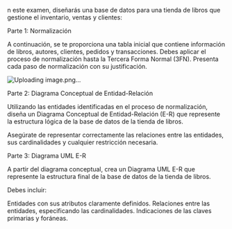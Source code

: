 n este examen, diseñarás una base de datos para una tienda de libros que gestione el inventario, ventas y clientes:



Parte 1: Normalización


A continuación, se te proporciona una tabla inicial que contiene información de libros, autores, clientes, pedidos y transacciones. Debes aplicar el proceso de normalización hasta la Tercera Forma Normal (3FN). Presenta cada paso de normalización con su justificación.


![Uploading image.png…]()





Parte 2: Diagrama Conceptual de Entidad-Relación


Utilizando las entidades identificadas en el proceso de normalización, diseña un Diagrama Conceptual de Entidad-Relación (E-R) que represente la estructura lógica de la base de datos de la tienda de libros.

Asegúrate de representar correctamente las relaciones entre las entidades, sus cardinalidades y cualquier restricción necesaria.



Parte 3: Diagrama UML E-R


A partir del diagrama conceptual, crea un Diagrama UML E-R que represente la estructura final de la base de datos de la tienda de libros.



Debes incluir:

Entidades con sus atributos claramente definidos.
Relaciones entre las entidades, especificando las cardinalidades.
Indicaciones de las claves primarias y foráneas.
